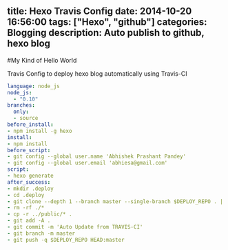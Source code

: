 title: Hexo Travis Config
date: 2014-10-20 16:56:00
tags: ["Hexo", "github"] 
categories: Blogging
description: Auto publish to github, hexo blog
---

#My Kind of Hello World

Travis Config to deploy hexo blog automatically using Travis-CI

```yaml
language: node_js
node_js:
  - "0.10"
branches:
  only:
  - source
before_install:
- npm install -g hexo
install:
- npm install
before_script:
- git config --global user.name 'Abhishek Prashant Pandey'
- git config --global user.email 'abhiesa@gmail.com'
script:
- hexo generate
after_success:
- mkdir .deploy
- cd .deploy
- git clone --depth 1 --branch master --single-branch $DEPLOY_REPO . || (git init && git remote add -t master origin $DEPLOY_REPO)
- rm -rf ./*
- cp -r ../public/* .
- git add -A .
- git commit -m 'Auto Update from TRAVIS-CI'
- git branch -m master
- git push -q $DEPLOY_REPO HEAD:master
```
